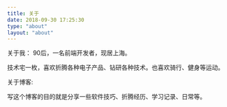 ```yaml
---
title: 关于
date: 2018-09-30 17:25:30
type: "about"
layout: "about"
---
```

关于我：
90后，一名前端开发者，现居上海。

                    
技术宅一枚，喜欢折腾各种电子产品、钻研各种技术。也喜欢骑行、健身等运动。

关于博客:

写这个博客的目的就是分享一些软件技巧、折腾经历、学习记录、日常等。                   

